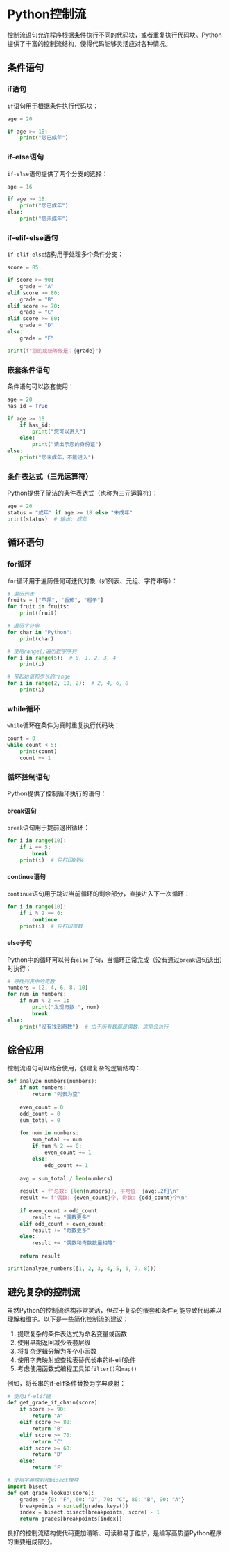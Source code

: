 # Python控制流

控制流语句允许程序根据条件执行不同的代码块，或者重复执行代码块。Python提供了丰富的控制流结构，使得代码能够灵活应对各种情况。

## 条件语句

### if语句

`if`语句用于根据条件执行代码块：

```python
age = 20

if age >= 18:
    print("您已成年")
```

### if-else语句

`if-else`语句提供了两个分支的选择：

```python
age = 16

if age >= 18:
    print("您已成年")
else:
    print("您未成年")
```

### if-elif-else语句

`if-elif-else`结构用于处理多个条件分支：

```python
score = 85

if score >= 90:
    grade = "A"
elif score >= 80:
    grade = "B"
elif score >= 70:
    grade = "C"
elif score >= 60:
    grade = "D"
else:
    grade = "F"

print(f"您的成绩等级是：{grade}")
```

### 嵌套条件语句

条件语句可以嵌套使用：

```python
age = 20
has_id = True

if age >= 18:
    if has_id:
        print("您可以进入")
    else:
        print("请出示您的身份证")
else:
    print("您未成年，不能进入")
```

### 条件表达式（三元运算符）

Python提供了简洁的条件表达式（也称为三元运算符）：

```python
age = 20
status = "成年" if age >= 18 else "未成年"
print(status)  # 输出: 成年
```

## 循环语句

### for循环

`for`循环用于遍历任何可迭代对象（如列表、元组、字符串等）：

```python
# 遍历列表
fruits = ["苹果", "香蕉", "橙子"]
for fruit in fruits:
    print(fruit)

# 遍历字符串
for char in "Python":
    print(char)

# 使用range()遍历数字序列
for i in range(5):  # 0, 1, 2, 3, 4
    print(i)

# 带起始值和步长的range
for i in range(2, 10, 2):  # 2, 4, 6, 8
    print(i)
```

### while循环

`while`循环在条件为真时重复执行代码块：

```python
count = 0
while count < 5:
    print(count)
    count += 1
```

### 循环控制语句

Python提供了控制循环执行的语句：

#### break语句

`break`语句用于提前退出循环：

```python
for i in range(10):
    if i == 5:
        break
    print(i)  # 只打印0到4
```

#### continue语句

`continue`语句用于跳过当前循环的剩余部分，直接进入下一次循环：

```python
for i in range(10):
    if i % 2 == 0:
        continue
    print(i)  # 只打印奇数
```

#### else子句

Python中的循环可以带有`else`子句，当循环正常完成（没有通过`break`语句退出）时执行：

```python
# 寻找列表中的奇数
numbers = [2, 4, 6, 8, 10]
for num in numbers:
    if num % 2 == 1:
        print("发现奇数:", num)
        break
else:
    print("没有找到奇数")  # 由于所有数都是偶数，这里会执行
```

## 综合应用

控制流语句可以结合使用，创建复杂的逻辑结构：

```python
def analyze_numbers(numbers):
    if not numbers:
        return "列表为空"
    
    even_count = 0
    odd_count = 0
    sum_total = 0
    
    for num in numbers:
        sum_total += num
        if num % 2 == 0:
            even_count += 1
        else:
            odd_count += 1
    
    avg = sum_total / len(numbers)
    
    result = f"总数: {len(numbers)}, 平均值: {avg:.2f}\n"
    result += f"偶数: {even_count}个, 奇数: {odd_count}个\n"
    
    if even_count > odd_count:
        result += "偶数更多"
    elif odd_count > even_count:
        result += "奇数更多"
    else:
        result += "偶数和奇数数量相等"
    
    return result

print(analyze_numbers([1, 2, 3, 4, 5, 6, 7, 8]))
```

## 避免复杂的控制流

虽然Python的控制流结构非常灵活，但过于复杂的嵌套和条件可能导致代码难以理解和维护。以下是一些简化控制流的建议：

1. 提取复杂的条件表达式为命名变量或函数
2. 使用早期返回减少嵌套层级
3. 将复杂逻辑分解为多个小函数
4. 使用字典映射或查找表替代长串的if-elif条件
5. 考虑使用函数式编程工具如`filter()`和`map()`

例如，将长串的if-elif条件替换为字典映射：

```python
# 使用if-elif链
def get_grade_if_chain(score):
    if score >= 90:
        return "A"
    elif score >= 80:
        return "B"
    elif score >= 70:
        return "C"
    elif score >= 60:
        return "D"
    else:
        return "F"

# 使用字典映射和bisect模块
import bisect
def get_grade_lookup(score):
    grades = {0: "F", 60: "D", 70: "C", 80: "B", 90: "A"}
    breakpoints = sorted(grades.keys())
    index = bisect.bisect(breakpoints, score) - 1
    return grades[breakpoints[index]]
```

良好的控制流结构使代码更加清晰、可读和易于维护，是编写高质量Python程序的重要组成部分。
